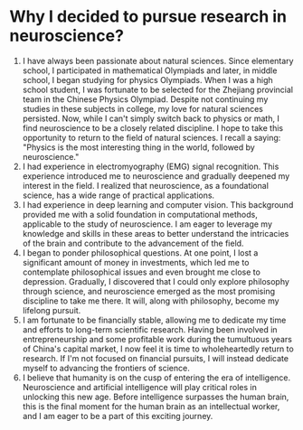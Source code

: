 # Why I decided to pursue research in neuroscience?

1. I have always been passionate about natural sciences. Since elementary school, I participated in mathematical Olympiads and later, in middle school, I began studying for physics Olympiads. When I was a high school student, I was fortunate to be selected for the Zhejiang provincial team in the Chinese Physics Olympiad. Despite not continuing my studies in these subjects in college, my love for natural sciences persisted. Now, while I can't simply switch back to physics or math, I find neuroscience to be a closely related discipline. I hope to take this opportunity to return to the field of natural sciences. I recall a saying: "Physics is the most interesting thing in the world, followed by neuroscience."
2. I had experience in electromyography (EMG) signal recognition. This experience introduced me to neuroscience and gradually deepened my interest in the field. I realized that neuroscience, as a foundational science, has a wide range of practical applications.
3. I had experience in deep learning and computer vision. This background provided me with a solid foundation in computational methods, applicable to the study of neuroscience. I am eager to leverage my knowledge and skills in these areas to better understand the intricacies of the brain and contribute to the advancement of the field.
4. I began to ponder philosophical questions. At one point, I lost a significant amount of money in investments, which led me to contemplate philosophical issues and even brought me close to depression. Gradually, I discovered that I could only explore philosophy through science, and neuroscience emerged as the most promising discipline to take me there. It will, along with philosophy, become my lifelong pursuit.
5. I am fortunate to be financially stable, allowing me to dedicate my time and efforts to long-term scientific research. Having been involved in entrepreneurship and some profitable work during the tumultuous years of China's capital market, I now feel it is time to wholeheartedly return to research. If I'm not focused on financial pursuits, I will instead dedicate myself to advancing the frontiers of science.
6. I believe that humanity is on the cusp of entering the era of intelligence. Neuroscience and artificial intelligence will play critical roles in unlocking this new age. Before intelligence surpasses the human brain, this is the final moment for the human brain as an intellectual worker, and I am eager to be a part of this exciting journey.